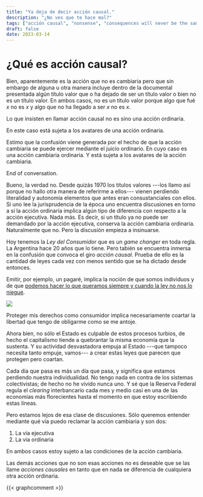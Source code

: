 ```yaml
---
title: "Ya deja de decir acción causal."
description: "¿No ves que te hace mal?"
tags: ["acción causal", "nonsense", "consequences will never be the same"]
draft: false
date: 2023-03-14
---
```



# ¿Qué es acción causal?

Bien, aparentemente es la acción que no es cambiaria pero que sin embargo de alguna u otra manera incluye dentro de la documental presentada algún título valor que o ha dejado de ser un título valor o bien no es un título valor. En ambos casos, no es un título valor porque algo que fué _x_ no es _x_ y algo que no ha llegado a ser _x_ no es _x_.

Lo que insisten en llamar acción causal no es sino una acción ordinaria.

En este caso está sujeta a los avatares de una acción ordinaria.

Estimo que la confusión viene generada por el hecho de que la acción cambiaria se puede ejercer mediante el juicio ordinario. En cuyo caso es una acción cambiaria ordinaria. Y está sujeta a los avatares de la acción cambiaria.

End of conversation.

Bueno, la verdad no. Desde quizás 1970 los titulos valores ---los llamo así porque no hallo otra manera de referirme a ellos--- vienen perdiendo literalidad y autonomía elementos que antes eran consustanciales con ellos. Si uno lee la jurisprudencia de la época uno encuentra discusiones en torno a si la acción ordinaria implica algún tipo de diferencia con respecto a la acción ejecutiva. Nada más. Es decir, si un título ya no puede ser demandado por la acción ejecutiva, conserva la acción cambiaria ordinaria. Naturalmente que no. Pero la discusión empieza a insinuarse.

Hoy tenemos la _Ley del Consumidor_ que es un _game changer_ en toda regla. La Argentina hace 20 años que lo tiene. Pero tabién se encuentra inmersa en la confusión que convoca el giro _acción causal_. Prueba de ello es la cantidad de leyes cada vez con menos sentido que se ha dictado desde entonces.

Emitir, por ejemplo, un pagaré, implica la noción de que somos individuos y de que [podemos hacer lo que queramos siempre y cuando la ley no nos lo niegue](https://bacn.gov.py/archivos/9580/CONSTITUCION_ORIGINAL_FIRMADA.pdf#page=5).

![](https://bafkreiedjzycgirlauxdagqg6x3uekdnkl5gxs26eh3bw656bvt3u3m4ne.ipfs.nftstorage.link/)

Proteger mis derechos como consumidor implica necesariamente coartar la libertad que tengo de obligarme como se me antoje.

Ahora bien, no sólo el Estado es culpable de estos procesos turbios, de hecho el capitalismo tiende a quebrantar la misma economía que la sustenta. Y su actividad desvastadora empuja al Estado ---que tampoco necesita tanto empuje, vamos---  a crear estas leyes que parecen que protegen pero coartan.

Cada día que pasa es más un día que pasa, y significa que estamos perdiendo nuestra individualidad. No tengo nada en contra de los sistemas colectivistas; de hecho no he vivido nunca uno. Y sé que la Reserva Federal regula el _clearing_ interbancario cada mes y medio casi en una de las economías más florecientes hasta el momento en que estoy escribiendo estas líneas.

Pero estamos lejos de esa clase de discusiones. Sólo queremos entender mediante qué vía puedo reclamar la acción cambiaria y son dos:

1. La vía ejecutiva
2. La via ordinaria

En ambos casos estoy sujeto a las condiciones de la acción cambiaria.

Las demás acciones que no son esas acciones no es deseable que se las llame _acciones causales_ en tanto que en nada se diferencia de cualquiera otra acción ordinaria.

{{< graphcomment >}}
